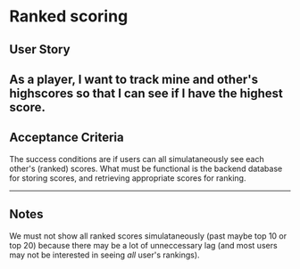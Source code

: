 # Ranked scoring

## **User Story**
As a player,
I want to track mine and other's highscores
so that I can see if I have the highest score.
---

## **Acceptance Criteria**
The success conditions are if users can all simulataneously see each other's (ranked) scores. What must be functional is the backend database for storing scores, and retrieving appropriate scores for ranking.

---

## **Notes**
We must not show all ranked scores simulataneously (past maybe top 10 or top 20) because there may be a lot of unneccessary lag (and most users may not be interested in seeing *all* user's rankings).